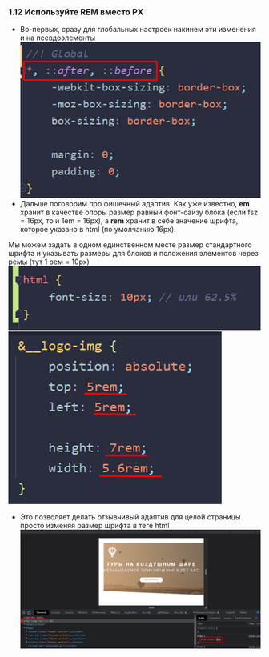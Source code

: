 ### **1.12 Используйте REM вместо PX**

- Во-первых, сразу для глобальных настроек накинем эти изменения и на псевдоэлементы
![](_png/b49e10da7e34503a495beefdc326f7f7.png)
- Дальше поговорим про фишечный адаптив. Как уже известно, **em** хранит в качестве опоры размер равный фонт-сайзу блока (если fsz = 16px, то и 1em = 16px), а **rem** хранит в себе значение шрифта, которое указано в html (по умолчанию 16px).

Мы можем задать в одном единственном месте размер стандартного шрифта и указывать размеры для блоков и положения элементов через ремы (тут 1 рем = 10px)
![](_png/fbe45dba67492497848aafb9f072d044.png) ![](_png/0da34c6adfe74c44d1accfdd9e38a091.png)
- Это позволяет делать отзывчивый адаптив для целой страницы просто изменяя размер шрифта в теге html
![](_png/e71a2ade5129d51f740b7df77c14f42f.png)